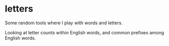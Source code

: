 # letters
Some random tools where I play with words and letters.

Looking at letter counts within English words, and common prefixes among English words.
